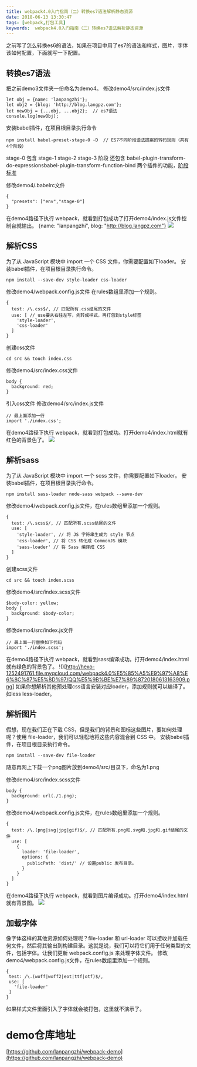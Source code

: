 ```yaml
---
title: webpack4.0入门指南（二）转换es7语法解析静态资源
date: 2018-06-13 13:30:47
tags: [webpack,打包工具]
keywords:  webpack4.0入门指南（二）转换es7语法解析静态资源
---
```


之前写了怎么转换es6的语法，如果在项目中用了es7的语法和样式，图片，字体该如何配置，下面就写一下配置。
<!--more-->

## 转换es7语法
把之前demo3文件夹一份命名为demo4。
修改demo4/src/index.js文件
```
let obj = {name: 'lanpangzhi'};
let obj2 = {blog: 'http://blog.langpz.com'};
let newObj = {...obj, ...obj2};  // es7语法
console.log(newObj);
```

安装babel插件，在项目根目录执行命令
```
npm install babel-preset-stage-0 -D  // ES7不同阶段语法提案的转码规则（共有4个阶段）
```
stage-0 包含 stage-1 stage-2 stage-3 阶段 还包含 babel-plugin-transform-do-expressionsbabel-plugin-transform-function-bind 两个插件的功能，[阶段标准](https://github.com/tc39/proposals)

修改demo4/.babelrc文件
```
{
  "presets": ["env","stage-0"]
}
```
在demo4路径下执行 webpack，就看到打包成功了打开demo4/index.js文件控制台就输出。
{name: "lanpangzhi", blog: "http://blog.langpz.com"}
![](http://hexo-1252491761.file.myqcloud.com/webpack4.0%E5%85%A5%E9%97%A8%E6%8C%87%E5%8D%97/QQ%E5%9B%BE%E7%89%8720180613143713.png)

## 解析CSS
为了从 JavaScript 模块中 import 一个 CSS 文件，你需要配置如下loader。
安装babel插件，在项目根目录执行命令。
```
npm install --save-dev style-loader css-loader
```
修改demo4/webpack.config.js文件  在rules数组里添加一个规则。
```
{
  test: /\.css$/, // 匹配所有.css结尾的文件
  use: [ // use要从右往左写，先转成样式，再打包到style标签
    'style-loader',
    'css-loader'
  ]
}
```
创建css文件
```
cd src && touch index.css
```
修改demo4/src/index.css文件
```
body {
  background: red;
}
```
引入css文件
修改demo4/src/index.js文件
```
// 最上面添加一行
import './index.css';
```
在demo4路径下执行 webpack，就看到打包成功。打开demo4/index.html就有红色的背景色了。
![](http://hexo-1252491761.file.myqcloud.com/webpack4.0%E5%85%A5%E9%97%A8%E6%8C%87%E5%8D%97/QQ%E5%9B%BE%E7%89%8720180613160924.png)

## 解析sass
为了从 JavaScript 模块中 import 一个 scss 文件，你需要配置如下loader。
安装babel插件，在项目根目录执行命令。
```
npm install sass-loader node-sass webpack --save-dev
```
修改demo4/webpack.config.js文件，在rules数组里添加一个规则。
```
{
  test: /\.scss$/, // 匹配所有.scss结尾的文件
  use: [ 
    'style-loader', // 将 JS 字符串生成为 style 节点
    'css-loader', // 将 CSS 转化成 CommonJS 模块
    'sass-loader' // 将 Sass 编译成 CSS
  ]
}
```
创建scss文件
```
cd src && touch index.scss
```
修改demo4/src/index.scss文件
```
$body-color: yellow;
body {
  background: $body-color;
}
```
修改demo4/src/index.js文件
```
// 最上面一行替换如下代码
import './index.scss';
```
在demo4路径下执行 webpack，就看到sass编译成功。打开demo4/index.html就有绿色的背景色了。
!()[http://hexo-1252491761.file.myqcloud.com/webpack4.0%E5%85%A5%E9%97%A8%E6%8C%87%E5%8D%97/QQ%E5%9B%BE%E7%89%8720180613163909.png]
如果你想解析其他预处理css语言安装对应loader，添加规则就可以编译了。
如less  less-loader。

## 解析图片
假想，现在我们正在下载 CSS，但是我们的背景和图标这些图片，要如何处理呢？使用 file-loader，我们可以轻松地将这些内容混合到 CSS 中。
安装babel插件，在项目根目录执行命令。
```
npm install --save-dev file-loader 
```
随意再网上下载一个png图片放到demo4/src/目录下，命名为1.png

修改demo4/src/index.scss文件
```
body {
  background: url(./1.png);
}
```

修改demo4/webpack.config.js文件，在rules数组里添加一个规则。
```
{
  test: /\.(png|svg|jpg|gif)$/, // 匹配所有.png和.svg和.jpg和.gif结尾的文件
  use: [
    {
      loader: 'file-loader',
      options: {
        publicPath: 'dist/' // 设置public 发布目录。
      }
    }
  ]
}
```
在demo4路径下执行 webpack，就看到图片编译成功。打开demo4/index.html就有背景图。
![](http://hexo-1252491761.file.myqcloud.com/webpack4.0%E5%85%A5%E9%97%A8%E6%8C%87%E5%8D%97/QQ%E5%9B%BE%E7%89%8720180613171021.png)

## 加载字体
像字体这样的其他资源如何处理呢？file-loader 和 url-loader 可以接收并加载任何文件，然后将其输出到构建目录。这就是说，我们可以将它们用于任何类型的文件，包括字体。让我们更新 webpack.config.js 来处理字体文件。
修改demo4/webpack.config.js文件，在rules数组里添加一个规则。
```
{
 test: /\.(woff|woff2|eot|ttf|otf)$/,
 use: [
   'file-loader'
 ]
}
```
如果样式文件里面引入了字体就会被打包，这里就不演示了。

# demo仓库地址
[https://github.com/lanpangzhi/webpack-demo](https://github.com/lanpangzhi/webpack-demo)
